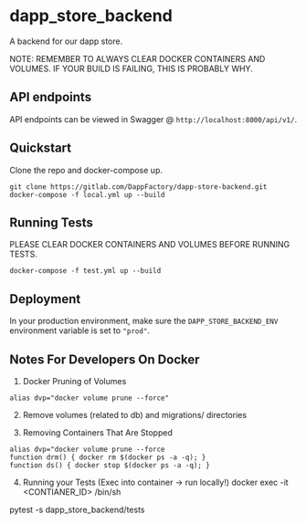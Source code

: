 # dapp_store_backend

A backend for our dapp store.

NOTE: REMEMBER TO ALWAYS CLEAR DOCKER CONTAINERS AND VOLUMES. IF YOUR BUILD IS FAILING, THIS IS PROBABLY WHY.

## API endpoints

API endpoints can be viewed in Swagger @ `http://localhost:8000/api/v1/`.

## Quickstart

Clone the repo and docker-compose up.
```
git clone https://gitlab.com/DappFactory/dapp-store-backend.git
docker-compose -f local.yml up --build
```

## Running Tests

PLEASE CLEAR DOCKER CONTAINERS AND VOLUMES BEFORE RUNNING TESTS.
```
docker-compose -f test.yml up --build
```

## Deployment

In your production environment, make sure the ``DAPP_STORE_BACKEND_ENV`` environment variable is set to ``"prod"``.

## Notes For Developers On Docker

1. Docker Pruning of Volumes
```
alias dvp="docker volume prune --force"
```

2. Remove volumes (related to db) and migrations/ directories


3. Removing Containers That Are Stopped
```
alias dvp="docker volume prune --force
function drm() { docker rm $(docker ps -a -q); }
function ds() { docker stop $(docker ps -a -q); }
```

4. Running your Tests (Exec into container -> run locally!)
docker exec -it <CONTIANER_ID> /bin/sh

pytest -s dapp_store_backend/tests